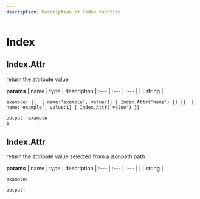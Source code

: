 ```yaml
---
description: Description of Index function
---
```


# Index


## Index.Attr
return the attribute value


**params**
    | name | type  | description
    | :--- | :---  | :---        |
    |  | string  | 

```
example: {{  { name:'example', value:1} | Index.Attr('name') }} {{  { name:'example', value:1} | Index.Attr('value') }}

output: example
1

```
## Index.Attr
return the attribute value selected from a jsonpath path


**params**
    | name | type  | description
    | :--- | :---  | :---        |
    |  | string  | 

```
example: 

output: 

```


